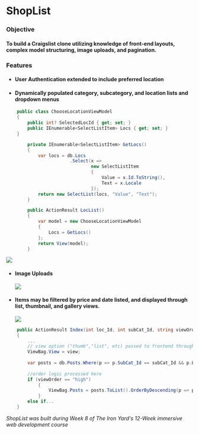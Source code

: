 # ShopList

### Objective
  #### To build a Craigslist clone utilizing knowledge of front-end layouts, complex model structuring, image uploads, and pagination.

 ### Features
* #### User Authentication extended to include preferred location


* #### Dynamically populated category, subcategory, and location lists and dropdown menus


```csharp   
    public class ChooseLocationViewModel
    {
        public int? SelectedLocId { get; set; }
        public IEnumerable<SelectListItem> Locs { get; set; }
    }
```
```csharp
        private IEnumerable<SelectListItem> GetLocs()
        {
            var locs = db.Locs
                        .Select(x =>
                                new SelectListItem
                                {
                                    Value = x.Id.ToString(),
                                    Text = x.Locale
                                });
            return new SelectList(locs, "Value", "Text");
        }
```
```csharp
        public ActionResult LocList()
        {
            var model = new ChooseLocationViewModel
            {
                Locs = GetLocs()
            };
            return View(model);
        }
```
  ![](https://cdn.rawgit.com/NLHawkins/ShopList/3bed9521/ShopList/Uploads/a.png)
* #### Image Uploads

    ![](https://cdn.rawgit.com/NLHawkins/ShopList/3bed9521/ShopList/Uploads/q.png)
 
* #### Items may be filtered by price and date listed, and displayed through list, thumbnail, and gallery views.

    ![](https://cdn.rawgit.com/NLHawkins/ShopList/3bed9521/ShopList/Uploads/zxcv.png)
    
```csharp
    public ActionResult Index(int loc_Id, int subCat_Id, string viewOrder, string view)
    {
        ...
        // view option ("thumb","list", etc) passed to frontend through viewbag
        ViewBag.View = view;
        
        var posts = db.Posts.Where(p => p.SubCat_Id == subCat_Id && p.Loc_Id == loc_Id);
        
        //order logic processed here 
        if (viewOrder == "high")
            {
                ViewBag.Posts = posts.ToList().OrderByDescending(p => p.Price);
            }
        else if...
    }
```
*ShopList was built during Week 8 of The Iron Yard's 12-Week immersive web development course*
